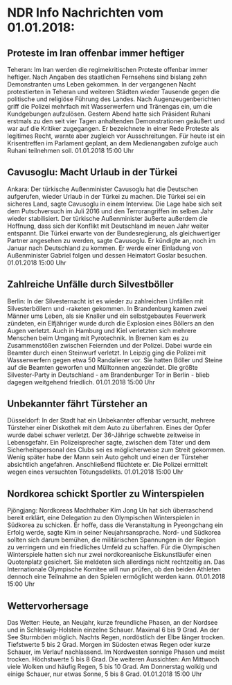# NDR Info Nachrichten vom 01.01.2018:


## Proteste im Iran offenbar immer heftiger
Teheran: Im Iran werden die regimekritischen Proteste offenbar immer heftiger. Nach Angaben des staatlichen Fernsehens sind bislang zehn Demonstranten ums Leben gekommen. In der vergangenen Nacht protestierten in Teheran und weiteren Städten wieder Tausende gegen die politische und religiöse Führung des Landes. Nach Augenzeugenberichten griff die Polizei mehrfach mit Wasserwerfern und Tränengas ein, um die Kundgebungen aufzulösen. Gestern Abend hatte sich Präsident Ruhani erstmals zu den seit vier Tagen anhaltenden Demonstrationen geäußert und war auf die Kritiker zugegangen. Er bezeichnete in einer Rede Proteste als legitimes Recht, warnte aber zugleich vor Ausschreitungen. Für heute ist ein Krisentreffen im Parlament geplant, an dem Medienangaben zufolge auch Ruhani teilnehmen soll. 01.01.2018 15:00 Uhr 

## Cavusoglu: Macht Urlaub in der Türkei
Ankara: Der türkische Außenminister Cavusoglu hat die Deutschen aufgerufen, wieder Urlaub in der Türkei zu machen. Die Türkei sei ein sicheres Land, sagte Cavusoglu in einem Interview. Die Lage habe sich seit dem Putschversuch im Juli 2016 und den Terrorangriffen im selben Jahr wieder stabilisiert. Der türkische Außenminister äußerte außerdem die Hoffnung, dass sich der Konflikt mit Deutschland im neuen Jahr weiter entspannt. Die Türkei erwarte von der Bundesregierung, als gleichwertiger Partner angesehen zu werden, sagte Cavusoglu. Er kündigte an, noch im Januar nach Deutschland zu kommen. Er werde einer Einladung von Außenminister Gabriel folgen und dessen Heimatort Goslar besuchen. 01.01.2018 15:00 Uhr 

## Zahlreiche Unfälle durch Silvestböller
Berlin: In der Silvesternacht ist es wieder zu zahlreichen Unfällen mit Silvesterböllern und -raketen gekommen. In Brandenburg kamen zwei Männer ums Leben, als sie Knaller und ein selbstgebautes Feuerwerk zündeten, ein Elfjähriger wurde durch die Explosion eines Böllers an den Augen verletzt. Auch in Hamburg und Kiel verletzten sich mehrere Menschen beim Umgang mit Pyrotechnik. In Bremen kam es zu Zusammenstößen zwischen Feiernden und der Polizei. Dabei wurde ein Beamter durch einen Steinwurf verletzt. In Leipzig ging die Polizei mit Wasserwerfern gegen etwa 50 Randalierer vor. Sie hatten Böller und Steine auf die Beamten geworfen und Mülltonnen angezündet. Die größte Silvester-Party in Deutschland - am Brandenburger Tor in Berlin - blieb dagegen weitgehend friedlich. 01.01.2018 15:00 Uhr 

## Unbekannter fährt Türsteher an
Düsseldorf: In der Stadt hat ein Unbekannter offenbar versucht, mehrere Türsteher einer Diskothek mit dem Auto zu überfahren. Eines der Opfer wurde dabei schwer verletzt. Der 36-Jährige schwebte zeitweise in Lebensgefahr. Ein Polizeisprecher sagte, zwischen dem Täter und dem Sicherheitspersonal des Clubs sei es möglicherweise zum Streit gekommen. Wenig später habe der Mann sein Auto geholt und einen der Türsteher absichtlich angefahren. Anschließend flüchtete er. Die Polizei ermittelt wegen eines versuchten Tötungsdelikts. 01.01.2018 15:00 Uhr 

## Nordkorea schickt Sportler zu Winterspielen
Pjöngjang: Nordkoreas Machthaber Kim Jong Un hat sich überraschend bereit erklärt, eine Delegation zu den Olympischen Winterspielen in Südkorea zu schicken. Er hoffe, dass die Veranstaltung in Pyeongchang ein Erfolg werde, sagte Kim in seiner Neujahrsansprache. Nord- und Südkorea sollten sich darum bemühen, die militärischen Spannungen in der Region zu verringern und ein friedliches Umfeld zu schaffen. Für die Olympischen Winterspiele hatten sich nur zwei nordkoreanische Eiskunstläufer einen Quotenplatz gesichert. Sie meldeten sich allerdings nicht rechtzeitig an. Das Internationale Olympische Komitee will nun prüfen, ob den beiden Athleten dennoch eine Teilnahme an den Spielen ermöglicht werden kann. 01.01.2018 15:00 Uhr 

## Wettervorhersage
Das Wetter:
Heute, an Neujahr, kurze freundliche Phasen, an der Nordsee und in Schleswig-Holstein einzelne Schauer. Maximal 6 bis 9 Grad. An der See Sturmböen möglich. Nachts Regen, nordöstlich der Elbe länger trocken. Tiefstwerte 5 bis 2 Grad. Morgen im Südosten etwas Regen oder kurze Schauer, im Verlauf nachlassend. Im Nordwesten sonnige Phasen und meist trocken. Höchstwerte 5 bis 8 Grad. Die weiteren Aussichten: Am Mittwoch viele Wolken und häufig Regen, 5 bis 10 Grad. Am Donnerstag wolkig und einige Schauer, nur etwas Sonne, 5 bis 8 Grad. 01.01.2018 15:00 Uhr 
